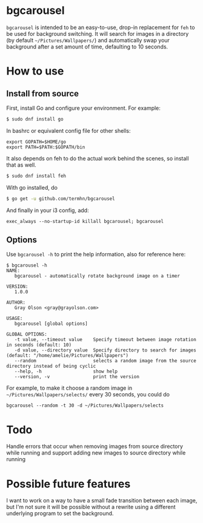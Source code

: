 # bgcarousel

`bgcarousel` is intended to be an easy-to-use, drop-in replacement for `feh` to be used for background switching. It will 
search for images in a directory (by default `~/Pictures/Wallpapers/`) and automatically swap your background after a set 
amount of time, defaulting to 10 seconds.

# How to use

## Install from source

First, install Go and configure your environment. For example:

```sh
$ sudo dnf install go
```
In bashrc or equivalent config file for other shells:
```
export GOPATH=$HOME/go
export PATH=$PATH:$GOPATH/bin
```
It also depends on feh to do the actual work behind the scenes, so install that as well.
```sh
$ sudo dnf install feh
```

With go installed, do

```sh
$ go get -u github.com/termhn/bgcarousel
```
And finally in your i3 config, add:

```
exec_always --no-startup-id killall bgcarousel; bgcarousel
```

## Options
Use `bgcarousel -h` to print the help information, also for reference here:
```
$ bgcarousel -h
NAME:
   bgcarousel - automatically rotate background image on a timer
   
VERSION:
   1.0.0
   
AUTHOR:
   Gray Olson <gray@grayolson.com>
   
USAGE:
   bgcarousel [global options]
   
GLOBAL OPTIONS:
   -t value, --timeout value    Specify timeout between image rotation in seconds (default: 10)
   -d value, --directory value  Specify directory to search for images (default: "/home/amelie/Pictures/Wallpapers")
   --random                     selects a random image from the source directory instead of being cyclic
   --help, -h                   show help
   --version, -v                print the version
```
For example, to make it choose a random image in `~/Pictures/Wallpapers/selects/` every 30 seconds, you could do
```
bgcarousel --random -t 30 -d ~/Pictures/Wallpapers/selects
```
# Todo
Handle errors that occur when removing images from source directory while running and support adding new images to source directory while running

# Possible future features
I want to work on a way to have a small fade transition between each image, but I'm not sure it will be possible 
without a rewrite using a different underlying program to set the background.

